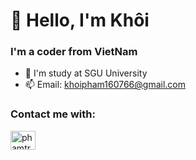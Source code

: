 # 👋 Hello, I'm Khôi
### I'm a coder from VietNam
- 🧐 I'm study at SGU University
- 📫 Email: khoipham160766@gmail.com
### Contact me with:
<p>
<img align="center" src="https://cdn.jsdelivr.net/npm/simple-icons@3.0.1/icons/facebook.svg" alt="phamtrankhoi" height="30" width="40" background-color="blue" />
</p>
